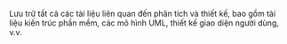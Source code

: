 Lưu trữ tất cả các tài liệu liên quan đến phân tích và
thiết kế, bao gồm tài liệu kiến trúc phần mềm, các mô hình UML, thiết kế
giao diện người dùng, v.v.
